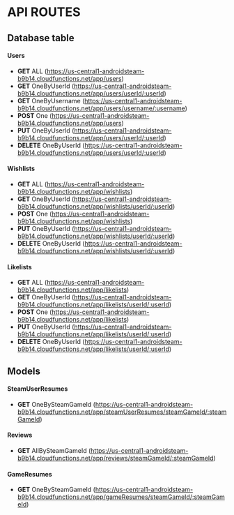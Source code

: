 # API ROUTES

## Database table

#### Users
- **GET** ALL (https://us-central1-androidsteam-b9b14.cloudfunctions.net/app/users)
- **GET** OneByUserId (https://us-central1-androidsteam-b9b14.cloudfunctions.net/app/users/userId/:userId)
- **GET** OneByUsername (https://us-central1-androidsteam-b9b14.cloudfunctions.net/app/users/username/:username)
- **POST** One (https://us-central1-androidsteam-b9b14.cloudfunctions.net/app/users)
- **PUT** OneByUserId (https://us-central1-androidsteam-b9b14.cloudfunctions.net/app/users/userId/:userId)
- **DELETE** OneByUserId (https://us-central1-androidsteam-b9b14.cloudfunctions.net/app/users/userId/:userId)

#### Wishlists
- **GET** ALL (https://us-central1-androidsteam-b9b14.cloudfunctions.net/app/wishlists)
- **GET** OneByUserId (https://us-central1-androidsteam-b9b14.cloudfunctions.net/app/wishlists/userId/:userId)
- **POST** One (https://us-central1-androidsteam-b9b14.cloudfunctions.net/app/wishlists)
- **PUT** OneByUserId (https://us-central1-androidsteam-b9b14.cloudfunctions.net/app/wishlists/userId/:userId)
- **DELETE** OneByUserId (https://us-central1-androidsteam-b9b14.cloudfunctions.net/app/wishlists/userId/:userId)


#### Likelists
- **GET** ALL (https://us-central1-androidsteam-b9b14.cloudfunctions.net/app/likelists)
- **GET** OneByUserId (https://us-central1-androidsteam-b9b14.cloudfunctions.net/app/likelists/userId/:userId)
- **POST** One (https://us-central1-androidsteam-b9b14.cloudfunctions.net/app/likelists)
- **PUT** OneByUserId (https://us-central1-androidsteam-b9b14.cloudfunctions.net/app/likelists/userId/:userId)
- **DELETE** OneByUserId (https://us-central1-androidsteam-b9b14.cloudfunctions.net/app/likelists/userId/:userId)



## Models 

#### SteamUserResumes
- **GET** OneBySteamGameId (https://us-central1-androidsteam-b9b14.cloudfunctions.net/app/steamUserResumes/steamGameId/:steamGameId) 

#### Reviews 
- **GET** AllBySteamGameId (https://us-central1-androidsteam-b9b14.cloudfunctions.net/app/reviews/steamGameId/:steamGameId) 

#### GameResumes
- **GET** OneBySteamGameId (https://us-central1-androidsteam-b9b14.cloudfunctions.net/app/gameResumes/steamGameId/:steamGameId) 





